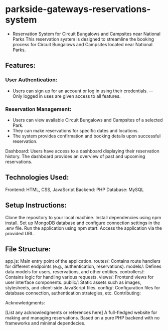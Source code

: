 # parkside-gateways-reservations-system

- Reservation System for Circuit Bungalows and Campsites near National Parks
This reservation system is designed to streamline the booking process for Circuit Bungalows and Campsites located near National Parks. 

## Features:

### User Authentication:
- Users can sign up for an account or log in using their credentials.
-- Only logged in uses are given access to all features.
  
### Reservation Management:
- Users can view available Circuit Bungalows and Campsites of a selected Park.
- They can make reservations for specific dates and locations.
- The system provides confirmation and booking details upon successful reservation.

Dashboard:
Users have access to a dashboard displaying their reservation history.
The dashboard provides an overview of past and upcoming reservations.

## Technologies Used:

Frontend: HTML, CSS, JavaScript
Backend: PHP
Database: MySQL

## Setup Instructions:

Clone the repository to your local machine.
Install dependencies using npm install.
Set up MongoDB database and configure connection settings in the .env file.
Run the application using npm start.
Access the application via the provided URL.

## File Structure:

app.js: Main entry point of the application.
routes/: Contains route handlers for different endpoints (e.g., authentication, reservations).
models/: Defines data models for users, reservations, and other entities.
controllers/: Contains logic for handling various requests.
views/: Frontend views for user interface components.
public/: Static assets such as images, stylesheets, and client-side JavaScript files.
config/: Configuration files for database connection, authentication strategies, etc.
Contributing:

Acknowledgments:

[List any acknowledgments or references here]
A full-fledged website for making and managing reservations. Based on a pure PHP backend with no frameworks and minimal dependecies.
